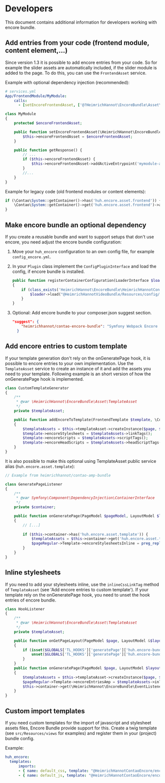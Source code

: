 # Developers

This document contains additional information for developers working with encore bundle.

## Add entries from your code (frontend module, content element,...)

Since version 1.3 it is possible to add encore entries from your code. So for example the slider assets are automatically included, if the slider module is added to the page. To do this, you can use the `FrontendAsset` service.

Example with optional dependency injection (recommended): 

```yaml
# services.yml
App/FrontendModule/MyModule:
    calls:
      - [setEncoreFrontendAsset, ['@?HeimrichHannot\EncoreBundle\Asset\FrontendAsset']]
```

```php
class MyModule
{
    protected $encoreFrontendAsset;

    public function setEncoreFrontendAsset(\HeimrichHannot\EncoreBundle\Asset\FrontendAsset $encoreFrontendAsset): void {
        $this->encoreFrontendAsset = $encoreFrontendAsset;
    }

    public function getResponse() {
        // ...
        if ($this->encoreFrontendAsset) {
            $this->encoreFrontendAsset->addActiveEntrypoint('mymodule-assets');
        }
        //...
    }
}
```

Example for legacy code (old frontend modules or content elements): 

```php
if (\Contao\System::getContainer()->has('huh.encore.asset.frontend')) {
    \Contao\System::getContainer()->get('huh.encore.asset.frontend')->addActiveEntrypoint('contao-slick-bundle');
}
```

## Make encore bundle an optional dependency

If you create a reusable bundle and want to support setups that don't use encore, you need adjust the encore bundle configuration:

1. Move your `huh_encore` configuration to an own config file, for example `config_encore.yml`.

1. In your `Plugin` class implement the `ConfigPluginInterface` and load the config, if encore bundle is installed. 

    ```php
    public function registerContainerConfiguration(LoaderInterface $loader, array $managerConfig)
    {
        if (class_exists('HeimrichHannot\EncoreBundle\HeimrichHannotContaoEncoreBundle')) {
            $loader->load("@HeimrichHannotVideoBundle/Resources/config/config_encore.yml");
        }
    }
    ```

1. Optional: Add encore bundle to your composer.json suggest section.

    ```json
    "suggest": {
        "heimrichhannot/contao-encore-bundle": "Symfony Webpack Encore integration for Contao.",
      }
    ``` 

## Add encore entries to custom template

If your template generation don't rely on the onGeneratePage hook, it is possible to encore entries to your own implementation. Use the `TemplateAsset` service to create an instance of it and add the assets you need to your template. Following example is an short version of how the onGeneratePage hook is implemented.

```php
class CustomTemplateGenerator 
{
    /**
     * @var \HeimrichHannot\EncoreBundle\Asset\TemplateAsset
     */
    private $templateAsset;

    public function addEncoreToTemplate(FrontendTemplate $template, \Contao\PageModel $page, \Contao\LayoutModel $layout)
    {
        $templateAssets = $this->templateAsset->createInstance($page, $layout);
        $template->encoreStylesheets = $templateAssets->linkTags();
        $template->encoreScripts = $templateAssets->scriptTags();
        $template->encoreHeadScripts = $templateAssets->headScriptTags();
    }
}
```

It is also possible to make this optional using TemplateAsset public service alias (`huh.encore.asset.template`):

```php
// Example from heimrichhannot/contao-amp-bundle

class GeneratePageListener
{
    /**
     * @var Symfony\Component\DependencyInjection\ContainerInterface
     */
    private $container;

    public function onGeneratePage(PageModel $pageModel, LayoutModel $layout, PageRegular $pageRegular): void
    {
        // [...]
        
        if ($this->container->has('huh.encore.asset.template')) {
            $templateAssets = $this->container->get('huh.encore.asset.template')->createInstance($pageModel, $layout);
            $pageRegular->Template->encoreStylesheetsInline = preg_replace('/@charset ".*?";/m', '', $templateAssets->inlineCssLinkTag());
        }
    }
}
```

## Inline stylesheets

If you need to add your stylesheets inline, use the `inlineCssLinkTag` method of `TemplateAsset` (see 'Add encore entries to custom template'). If your template rely on the onGeneratePage hook, you need to unset the hook entries of encore bundle.

```php
class HookListener 
{
    /**
     * @var \HeimrichHannot\EncoreBundle\Asset\TemplateAsset
     */
    private $templateAsset;

    public function onGetPageLayout(PageModel $page, LayoutModel &$layout, PageRegular $pageRegular)
    {
        if (isset($GLOBALS['TL_HOOKS']['generatePage']['huh.encore-bundle'])) {
            unset($GLOBALS['TL_HOOKS']['generatePage']['huh.encore-bundle']);
        }
    }
    public function onGeneratePage(PageModel $page, LayoutModel $layout, PageRegular $pageRegular) 
    {
        $templateAssets = $this->templateAsset->createInstance($page, $layout, $encoreField);
        $pageRegular->Template->encoreEntriesAmp = $templateAssets->inlineCssLinkTag();
        $this->container->get(\HeimrichHannot\EncoreBundle\EventListener\GeneratePageListener::class)->cleanGlobalArrays();
    }
}
```

## Custom import templates

If you need custom templates for the import of javascript and stylesheet assets files, Encore Bundle provide support for this. 
Create a twig template (see `src/Resources/views` for examples) and register them in your (project) bundle config.

Example:

```yaml
huh_encore:
  templates:
      imports:
      - { name: default_css, template: "@HeimrichHannotContaoEncore/encore_css_imports.html.twig" }
      - { name: default_js, template: "@HeimrichHannotContaoEncore/encore_js_imports.html.twig" }
```